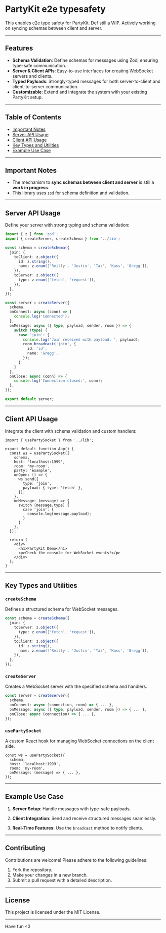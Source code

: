 # PartyKit e2e typesafety

This enables e2e type safety for PartyKit. Def still a WIP. Actively working on syncing schemas between client and server.

---

## Features

- **Schema Validation**: Define schemas for messages using Zod, ensuring type-safe communication.
- **Server & Client APIs**: Easy-to-use interfaces for creating WebSocket servers and clients.
- **Typed Payloads**: Strongly-typed messages for both server-to-client and client-to-server communication.
- **Customizable**: Extend and integrate the system with your existing PartyKit setup.

---

## Table of Contents

- [Important Notes](#important-notes)
- [Server API Usage](#server-api-usage)
- [Client API Usage](#client-api-usage)
- [Key Types and Utilities](#key-types-and-utilities)
- [Example Use Case](#example-use-case)

---

## Important Notes

- The mechanism to **sync schemas between client and server** is still a **work in progress**.
- This library uses `zod` for schema definition and validation.

---

## Server API Usage

Define your server with strong typing and schema validation:

```ts
import { z } from 'zod';
import { createServer, createSchema } from '../lib';

const schema = createSchema({
  join: {
    toClient: z.object({
      id: z.string(),
      name: z.enum(['Reilly', 'Justin', 'Taz', 'Kass', 'Gregg']),
    }),
    toServer: z.object({
      type: z.enum(['fetch', 'request']),
    }),
  },
});

const server = createServer({
  schema,
  onConnect: async (conn) => {
    console.log('Connected');
  },
  onMessage: async ({ type, payload, sender, room }) => {
    switch (type) {
      case 'join': {
        console.log('Join received with payload: ', payload);
        room.broadcast('join', {
          id: 'id',
          name: 'Gregg',
        });
      }
    }
  },
  onClose: async (conn) => {
    console.log('Connection closed:', conn);
  },
});

export default server;
```

---

## Client API Usage

Integrate the client with schema validation and custom handlers:

```tsx
import { usePartySocket } from '../lib';

export default function App() {
  const ws = usePartySocket({
    schema,
    host: 'localhost:1999',
    room: 'my-room',
    party: 'example',
    onOpen: () => {
      ws.send({
        type: 'join',
        payload: { type: 'fetch' },
      });
    },
    onMessage: (message) => {
      switch (message.type) {
        case 'join': {
          console.log(message.payload);
        }
      }
    },
  });

  return (
    <div>
      <h1>PartyKit Demo</h1>
      <p>Check the console for WebSocket events!</p>
    </div>
  );
}
```

---

## Key Types and Utilities

### `createSchema`

Defines a structured schema for WebSocket messages.

```ts
const schema = createSchema({
  join: {
    toServer: z.object({
      type: z.enum(['fetch', 'request']),
    }),
    toClient: z.object({
      id: z.string(),
      name: z.enum(['Reilly', 'Justin', 'Taz', 'Kass', 'Gregg']),
    }),
  },
});
```

### `createServer`

Creates a WebSocket server with the specified schema and handlers.

```ts
const server = createServer({
  schema,
  onConnect: async (connection, room) => { ... },
  onMessage: async ({ type, payload, sender, room }) => { ... },
  onClose: async (connection) => { ... },
});
```

### `usePartySocket`

A custom React hook for managing WebSocket connections on the client side.

```tsx
const ws = usePartySocket({
  schema,
  host: 'localhost:1999',
  room: 'my-room',
  onMessage: (message) => { ... },
});
```

---

## Example Use Case

1. **Server Setup**: Handle messages with type-safe payloads.

2. **Client Integration**: Send and receive structured messages seamlessly.

3. **Real-Time Features**: Use the `broadcast` method to notify clients.

---

## Contributing

Contributions are welcome! Please adhere to the following guidelines:

1. Fork the repository.
2. Make your changes in a new branch.
3. Submit a pull request with a detailed description.

---

## License

This project is licensed under the MIT License.

---

Have fun <3
